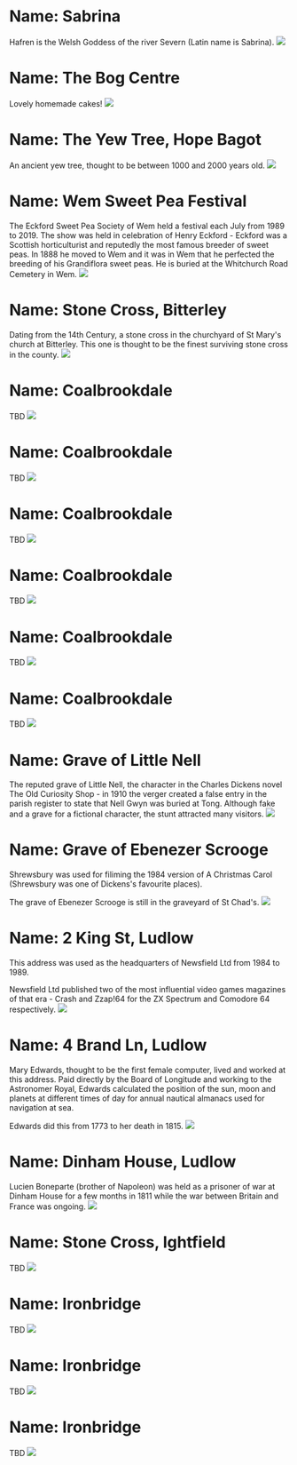 <!--Type: Item-->
# Name: Sabrina

Hafren is the Welsh Goddess of the river Severn (Latin name is Sabrina).
![](https://raw.githubusercontent.com/dmfbsh/dmfbsh.github.io/master/assets/images/miscellaneous/2013-08-03_16_03_01_DSC_0018_DxO.jpg)

<!--Type: Item-->
# Name: The Bog Centre

Lovely homemade cakes!
![](https://raw.githubusercontent.com/dmfbsh/dmfbsh.github.io/master/assets/images/miscellaneous/2017-08-25_13_05_45_DSC_1913_DxO.jpg)

<!--Type: Item-->
# Name: The Yew Tree, Hope Bagot

An ancient yew tree, thought to be between 1000 and 2000 years old.
![](https://raw.githubusercontent.com/dmfbsh/dmfbsh.github.io/master/assets/images/miscellaneous/2019-04-19_14_41_53_DSC_4128_DxO.jpg)

<!--Type: Item-->
# Name: Wem Sweet Pea Festival

The Eckford Sweet Pea Society of Wem held a festival each July from 1989 to 2019.  The show was held in celebration of Henry Eckford - Eckford was a Scottish horticulturist and reputedly the most famous breeder of sweet peas.  In 1888 he moved to Wem and it was in Wem that he perfected the breeding of his Grandiflora sweet peas.  He is buried at the Whitchurch Road Cemetery in Wem.
![](https://raw.githubusercontent.com/dmfbsh/dmfbsh.github.io/master/assets/images/miscellaneous/2019-07-21_12_41_12_DSC_4673_DxO.jpg)

<!--Type: Item-->
# Name: Stone Cross, Bitterley

Dating from the 14th Century, a stone cross in the churchyard of St Mary's church at Bitterley.  This one is thought to be the finest surviving stone cross in the county.
![](https://raw.githubusercontent.com/dmfbsh/dmfbsh.github.io/master/assets/images/miscellaneous/2019-08-26_14_13_36_DSC_4874_DxO.jpg)

<!--Type: Item-->
# Name: Coalbrookdale

TBD
![](https://raw.githubusercontent.com/dmfbsh/dmfbsh.github.io/master/assets/images/miscellaneous/2019-08-24_15_55_23_DSC_4778_DxO.jpg)

<!--Type: Item-->
# Name: Coalbrookdale

TBD
![](https://raw.githubusercontent.com/dmfbsh/dmfbsh.github.io/master/assets/images/miscellaneous/2019-08-24_15_57_16_DSC_4780_DxO.jpg)

<!--Type: Item-->
# Name: Coalbrookdale

TBD
![](https://raw.githubusercontent.com/dmfbsh/dmfbsh.github.io/master/assets/images/miscellaneous/2019-08-24_16_04_03_DSC_4785_DxO_bw.jpg)

<!--Type: Item-->
# Name: Coalbrookdale

TBD
![](https://raw.githubusercontent.com/dmfbsh/dmfbsh.github.io/master/assets/images/miscellaneous/2019-08-24_16_04_53_DSC_4787_DxO_bw.jpg)

<!--Type: Item-->
# Name: Coalbrookdale

TBD
![](https://raw.githubusercontent.com/dmfbsh/dmfbsh.github.io/master/assets/images/miscellaneous/2019-08-24_16_19_05_DSC_4800_DxO.jpg)

<!--Type: Item-->
# Name: Coalbrookdale

TBD
![](https://raw.githubusercontent.com/dmfbsh/dmfbsh.github.io/master/assets/images/miscellaneous/2019-08-24_16_23_46_DSC_4812_DxO_bw.jpg)

<!--Type: Item-->
# Name: Grave of Little Nell

The reputed grave of Little Nell, the character in the Charles Dickens novel The Old Curiosity Shop - in 1910 the verger created a false entry in the parish register to state that Nell Gwyn was buried at Tong.  Although fake and a grave for a fictional character, the stunt attracted many visitors.
![](https://raw.githubusercontent.com/dmfbsh/dmfbsh.github.io/master/assets/images/miscellaneous/2019-09-01_14_14_55_DSC_5037_DxO.jpg)

<!--Type: Item-->
# Name: Grave of Ebenezer Scrooge

Shrewsbury was used for filiming the 1984 version of A Christmas Carol (Shrewsbury was one of Dickens's favourite places).

The grave of Ebenezer Scrooge is still in the graveyard of St Chad's.
![](https://raw.githubusercontent.com/dmfbsh/dmfbsh.github.io/master/assets/images/miscellaneous/2019-12-22_11_24_04_IMG_6198.jpg)

<!--Type: Item-->
# Name: 2 King St, Ludlow

This address was used as the headquarters of Newsfield Ltd from 1984 to 1989.

Newsfield Ltd published two of the most influential video games magazines of that era - Crash and Zzap!64 for the ZX Spectrum and Comodore 64 respectively. 
![](https://raw.githubusercontent.com/dmfbsh/dmfbsh.github.io/master/assets/images/miscellaneous/2020-01-04_13_42_29_DSC_6064_DxO.jpg)

<!--Type: Item-->
# Name: 4 Brand Ln, Ludlow

Mary Edwards, thought to be the first female computer, lived and worked at this address.  Paid directly by the Board of Longitude and working to the Astronomer Royal, Edwards calculated the position of the sun, moon and planets at different times of day for annual nautical almanacs used for navigation at sea.

Edwards did this from 1773 to her death in 1815.
![](https://raw.githubusercontent.com/dmfbsh/dmfbsh.github.io/master/assets/images/miscellaneous/2020-01-04_13_49_43_DSC_6073_DxO.jpg)

<!--Type: Item-->
# Name: Dinham House, Ludlow

Lucien Boneparte (brother of Napoleon) was held as a prisoner of war at Dinham House for a few months in 1811 while the war between Britain and France was ongoing.
![](https://raw.githubusercontent.com/dmfbsh/dmfbsh.github.io/master/assets/images/miscellaneous/2020-01-04_13_59_49_DSC_6082_DxO_bw.jpg)

<!--Type: Item-->
# Name: Stone Cross, Ightfield

TBD
![](https://raw.githubusercontent.com/dmfbsh/dmfbsh.github.io/master/assets/images/miscellaneous/2019-12-21_14_47_24_DSC_6020_DxO_bw.jpg)

<!--Type: Item-->
# Name: Ironbridge

TBD
![](https://raw.githubusercontent.com/dmfbsh/dmfbsh.github.io/master/assets/images/miscellaneous/2020-01-12_12_00_59_DSC_6160_DxO.jpg)

<!--Type: Item-->
# Name: Ironbridge

TBD
![](https://raw.githubusercontent.com/dmfbsh/dmfbsh.github.io/master/assets/images/miscellaneous/2020-01-12_12_13_32_DSC_6175_DxO.jpg)

<!--Type: Item-->
# Name: Ironbridge

TBD
![](https://raw.githubusercontent.com/dmfbsh/dmfbsh.github.io/master/assets/images/miscellaneous/2020-01-12_12_20_18_DSC_6179_DxO.jpg)
